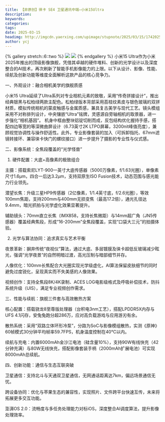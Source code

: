 ```yaml
---
title: 【非原创】徕卡 SE4 卫星通讯中端—小米15Ultra
description: 
keywords: 
categories: 
tags: 
date: 2025-03-15
headimg: http://imgcdn.yaerxing.com/upimage/stupnote/2025/03/15/1742025922_18475581_3365.jpg
author: ycj
---
```


{% gallery stretch::6::two %}
![](https://imgcdn.yaerxing.com/upimage/stupnote/2025/03/15/1742025922_18475581_3365.jpg)
![](https://imgcdn.yaerxing.com/upimage/stupnote/2025/03/02/1740926570_18475581_6606.jpg)
{% endgallery %}
小米15 Ultra作为小米2025年推出的顶级影像旗舰，凭借其卓越的硬件堆料、创新的光学设计以及深度整合的AI技术，再次刷新了智能手机影像能力的上限。以下从设计、影像、性能、续航及创新功能等维度全面解析这款产品的核心竞争力。


一、外观设计：融合相机美学的旗舰质感

小米15 Ultra延续了Ultra系列对专业相机元素的致敬，采用“传奇拼接设计”，推出经典银黑与松柏绿两款主配色。松柏绿版本背部采用荔枝纹素皮与银色玻璃的双拼材质，模拟传统相机的蒙皮触感与金属质感，兼具复古美学与现代工艺。镜头模组采用不对称排列设计，中央镶嵌“Ultra”铭牌，灵感源自旁轴相机的取景器，进一步强化“相机基因”。
机身中框由整块铝锭切削而成，反包结构优化握持手感，搭配四边等宽的等深微曲屏设计（6.73英寸2K LTPO屏幕，3200nit峰值亮度），兼顾视觉协调性与操作舒适性。此外，专业影像套装的加入（可拆卸指托、67mm滤镜转接环、兼容徕卡快门的螺纹接口）进一步提升了摄影的专业性与仪式感。

二、影像系统：全焦段覆盖的“光学怪兽”

1. 硬件配置：大底+高像素的极致组合

主摄：搭载索尼LYT-900一英寸大底传感器（5000万像素，f/1.63光圈），单像素尺寸1.6μm，四合一后达3.2μm，支持双原生ISO Fusion技术，动态范围与感光能力行业领先。

潜望长焦：升级三星HP9传感器（2亿像素，1/1.4英寸底，f/2.6光圈），等效100mm焦距，支持200mm与400mm无损变焦（最高17.2倍），通光孔径达9.4mm，暗光抓拍与光学虚化效果显著提升。

辅助镜头：70mm直立长焦（IMX858，支持长焦微距）与14mm超广角（JN5传感器）覆盖经典焦段，形成“16-200mm”全焦段覆盖，实现“口袋大三元”的拍摄体验。

2. 光学与算法协同：追求真实与艺术平衡

夜景革新：摒弃传统“夜视仪”算法，通过大底、多层镀膜及徕卡超低反玻璃减少眩光，强调“光学夜景”的自然明暗过渡，高光压制与暗部细节并存。

人像优化：100mm长焦配合大光圈实现光学级虚化，AI算法保留皮肤细节的同时避免过度锐化，呈现真实而不失美感的人像效果。

视频创作：支持全焦段8K/4K录制、ACES LOG电影级格式及呼吸补偿技术，防抖系统升级（UIS），满足专业视频创作需求。

三、性能与续航：旗舰三件套与高效散热方案

核心配置：搭载骁龙8至尊版处理器（台积电3nm工艺），搭配LPDDR5X内存与UFS 4.1闪存，安兔兔跑分超286万，应对高负载游戏与应用游刃有余。

散热系统：采用“双路立体环形冷泵”，分路为SoC与影像模组散热，实测《原神》60帧模式30分钟平均帧率59.7FPS，机身温度控制在40℃以内。

续航与充电：内置6000mAh金沙江电池（硅含量10%），支持90W有线快充（42分钟充满）与80W无线快充，搭配影像套装手柄（2000mAh扩展电池）可实现8000mAh总续航。


四、创新功能：通信与生态互联突破

卫星通信：支持北斗与天通双卫星通信，无网通话距离达7km，偏远场景通信无忧。

跨设备协同：优化与苹果生态的兼容性，实现照片、文件跨平台快速互传，未来将拓展更多交互功能。

澎湃OS 2.0：流畅度与多任务处理能力对标iOS，深度整合AI调度算法，提升影像处理效率。
